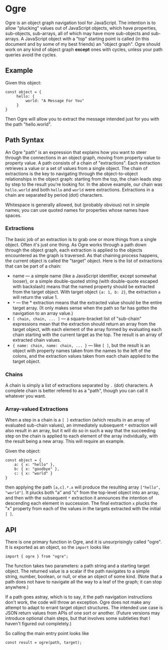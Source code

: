 # Ogre

Ogre is an object graph navigation tool for JavaScript. The intention is to allow "plucking" values out of JavaScript objects, which have properties, sub-objects, sub-arrays, all of which may have more sub-objects and sub-arrays. A JavaScript object with a "top" starting point is called (in this document and by some of my best friends) an "object graph". Ogre should work on any kind of object graph **except** ones with cycles, unless your path queries avoid the cycles.

## Example

Given this object:

    const object = {
         hello: {
             world: "A Message For You"
         }
    }

Then Ogre will allow you to extract the message intended just for you with the path "hello.world".

## Path Syntax

An Ogre "path" is an expression that explains how you want to steer through the connections in an object graph, moving from property value to property value. A path consists of a chain of "extractions". Each extraction retrieves a value or a set of values from a single object. The chain of extractions is the key to navigating through the object-to-object relationships in the object graph: starting from the top, the chain leads step by step to the result you're looking for. In the above example, our chain was `hello.world` and both `hello` and `world` were extractions. Extractions in a chain are separated by period (dot) characters.

Whitespace is generally allowed, but (probably obvious) not in simple names; you can use quoted names for properties whose names have spaces.

### Extractions

The basic job of an extraction is to grab one or more things from a single object. Often it's just one thing. As Ogre works through a path down through the object graph, each extraction is applied to the objects encountered as the graph is traversed. As that chaining process happens, the current object is called the "target" object. Here is the list of extractions that can be part of a chain:

 * name — a simple name (like a JavaScript identifier, except somewhat looser), or a simple double-quoted string (with double-quote escaped with backslash) means that the named property should be extracted from the target object. With target object `{a: 1, b: 2}`, the extraction `a` will return the value 1.
 * `*` — the * extraction means that the extracted value should be the entire target array. (It only makes sense when the path so far has gotten the navigation to an array value.)
 * `[ chain, chain, ... ]` — a square-bracket list of "sub-chain" expressions mean that the extraction should return an array from the target object, with each element of the array formed by evaluating each chain starting with the current target as the top. The result is an array of extracted chain values.
 * `{ name: chain, name: chain, ... }` — like `[ ]`, but the result is an object with property names taken from the names to the left of the colons, and the extraction values taken from each chain applied to the target object.
 
### Chains

A chain is simply a list of extractions separated by `.` (dot) characters. A complete chain is better refered to as a "path", though you can call it whatever you want.

### Array-valued Extractions

When a step in a chain is a `[ ]` extraction (which results in an array of evaluated sub-chain values), an immediately subsequent `*` extraction will also result in an array, but it will do so in such a way that the succeeding step on the chain is applied to each element of the array individually, with the result being a new array. This will require an example.

Given the object:

    const object = {
        a: { x: "hello" },
        b: { x: "goodbye" },
        c: { x: "world" }
    }
    
then applying the path `[a,c].*.x` will produce the resulting array `["hello", "world"]`. It plucks both "a" and "c" from the top-level object into an array, and then with the subsequent `*` extraction it announces the intention of descending each element in succession. The final extraction `x` plucks the "x" property from each of the values in the targets extracted with the initial `[ ]`.

## API

There is one primary function in Ogre, and it is unsurprisingly called "ogre". It is exported as an object, so the `import` looks like

    import { ogre } from "ogre";
    
The function takes two parameters: a path string and a starting target object. The returned value is a scalar if the path navigates to a simple string, number, boolean, or null, or else an object of some kind. (Note that a path does not have to navigate all the way to a leaf of the graph; it can stop anywhere.)

If a path goes astray, which is to say, it the path navigation instructions don't work, the code will throw an exception. Ogre does not make any attempt to adapt to errant target object structures. The intended use case is JSON return values from APIs of one sort or another. (Future versions may introduce optional chain steps, but that involves some subtleties that I haven't figured out completely.)

So calling the main entry point looks like

    const result = ogre(path, target);
    

